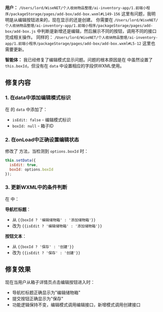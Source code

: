 **用户：** 
`/Users/lord/WiseNET/个人收纳物品整理/ai-inventory-app/1.前端小程序/packageStorage/pages/add-box/add-box.wxml#L149-156`  这里有问题，我明明是从编辑按钮进来的，现在显示的还是创建。 
 你需要在 `/Users/lord/WiseNET/个人收纳物品整理/ai-inventory-app/1.前端小程序/packageStorage/pages/add-box/add-box.js` 中判断是新增还是编辑，然后展示不同的按钮，调用不同的接口完成相关操作。 
 同样的： 
 `/Users/lord/WiseNET/个人收纳物品整理/ai-inventory-app/1.前端小程序/packageStorage/pages/add-box/add-box.wxml#L5-12`  这里也需要更新。

**智能体：** 
我已经修复了编辑模式显示问题。问题的根本原因是在 <mcfile name="add-box.js" path="/Users/lord/WiseNET/个人收纳物品整理/ai-inventory-app/1.前端小程序/packageStorage/pages/add-box/add-box.js"></mcfile> 中虽然设置了 `this.boxId`，但没有在 `data` 中设置相应的字段供WXML使用。

## 修复内容

### 1. 在data中添加编辑模式标识
在 <mcfile name="add-box.js" path="/Users/lord/WiseNET/个人收纳物品整理/ai-inventory-app/1.前端小程序/packageStorage/pages/add-box/add-box.js"></mcfile> 的 `data` 中添加了：
- `isEdit: false` - 编辑模式标识
- `boxId: null` - 箱子ID

### 2. 在onLoad中正确设置编辑状态
修改了 <mcsymbol name="onLoad" filename="add-box.js" path="/Users/lord/WiseNET/个人收纳物品整理/ai-inventory-app/1.前端小程序/packageStorage/pages/add-box/add-box.js" startline="44" type="function"></mcsymbol> 方法，当检测到 `options.boxId` 时：
```javascript
this.setData({
  isEdit: true,
  boxId: options.boxId
});
```

### 3. 更新WXML中的条件判断
在 <mcfile name="add-box.wxml" path="/Users/lord/WiseNET/个人收纳物品整理/ai-inventory-app/1.前端小程序/packageStorage/pages/add-box/add-box.wxml"></mcfile> 中：

**导航栏标题**：
- 从 `{{boxId ? '编辑储物箱' : '添加储物箱'}}` 
- 改为 `{{isEdit ? '编辑储物箱' : '添加储物箱'}}`

**按钮文本**：
- 从 `{{boxId ? '保存' : '创建'}}` 
- 改为 `{{isEdit ? '保存' : '创建'}}`

## 修复效果
现在当用户从箱子详情页点击编辑按钮进入时：
- 导航栏标题正确显示为"编辑储物箱"
- 提交按钮正确显示为"保存"
- 功能逻辑保持不变，编辑模式调用编辑接口，新增模式调用创建接口
